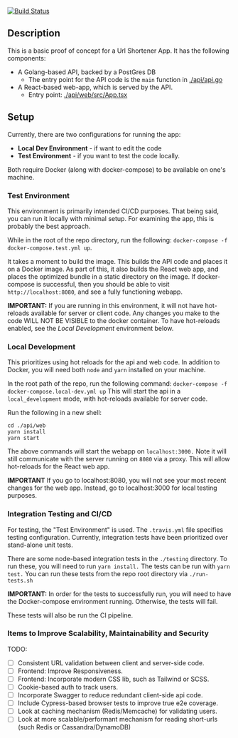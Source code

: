 [![Build Status](https://www.travis-ci.com/erictmc/url_shortener.svg?branch=master)](https://www.travis-ci.com/erictmc/url_shortener)

## Description 

This is a basic proof of concept for a Url Shortener App. It has
the following components:
 - A Golang-based API, backed by a PostGres DB
   - The entry point for the API code is the `main` function in [./api/api.go](https://github.com/erictmc/url_shortener/blob/master/api/api.go)
 - A React-based web-app, which is served by the API.
   - Entry point: [./api/web/src/App.tsx](https://github.com/erictmc/url_shortener/blob/master/api/web/src/App.tsx)

## Setup 

Currently, there are two configurations for running 
the app:
 - **Local Dev Environment** -  if want to edit the code
 - **Test Environment** - if you want to test the code locally.

Both require Docker (along with docker-compose) to be available
on one's machine.

### Test Environment
This environment is primarily intended CI/CD purposes. That being said, you can run it locally
with minimal setup. For examining the app, this is probably the best approach. 

While in the root of the repo directory, run the following:
`docker-compose -f docker-compose.test.yml up`.

It takes a moment to build the image. This builds the API code and 
places it on a Docker image. As part of this, it also builds the React web 
app, and places the optimized bundle in a static directory on the image.  If 
docker-compose is successful, then you should be able to visit `http://localhost:8080`,
and see a fully functioning webapp. 

**IMPORTANT:** If you are running in this environment, it will not have
hot-reloads available for server or client code. Any changes you make to the code WILL NOT BE VISIBLE
to the docker container. To have hot-reloads enabled, see the *Local Development* environment below.

### Local Development 
This prioritizes using hot reloads for the api and web code. In addition to Docker,
you will need both `node` and `yarn` installed on your machine.

In the root path of the repo, run the following command: `docker-compose -f docker-compose.local-dev.yml up`
This will start the api in a `local_development` mode, with hot-reloads available for server code.

Run the following in a new shell:
```
cd ./api/web
yarn install
yarn start
```

The above commands will start the webapp on `localhost:3000.` Note it will still communicate with the server 
running on `8080` via a proxy. This will allow hot-reloads for the React web app.

**IMPORTANT** If you go to localhost:8080, you will not see
your most recent changes for the web app. Instead, go to localhost:3000 for
local testing purposes.

### Integration Testing and CI/CD

For testing, the "Test Environment" is used. The `.travis.yml` file specifies testing
configuration. Currently, integration tests have been prioritized over stand-alone unit tests.

There are some node-based integration tests in the `./testing` directory. To run these,
you will need to run `yarn install.` The tests can be run with `yarn test.` You can 
run these tests from the repo root directory via `./run-tests.sh`

**IMPORTANT:** In order for the tests to successfully run, you will need to have the Docker-compose environment
running. Otherwise, the tests will fail. 

These tests will also be run the CI pipeline.

### Items to Improve Scalability, Maintainability and Security 

TODO:

- [ ] Consistent URL validation between client and server-side code.
- [ ] Frontend: Improve Responsiveness.
- [ ] Frontend: Incorporate modern CSS lib, such as Tailwind or SCSS.
- [ ] Cookie-based auth to track users.
- [ ] Incorporate Swagger to reduce redundant client-side api code.
- [ ] Include Cypress-based browser tests to improve true e2e coverage.   
- [ ] Look at caching mechanism (Redis/Memcache) for validating users.
- [ ] Look at more scalable/performant mechanism for reading short-urls (such Redis or Cassandra/DynamoDB)